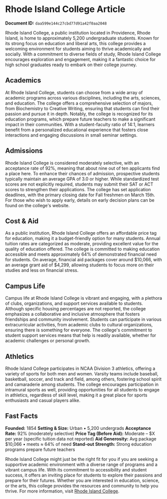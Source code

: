 # Rhode Island College Article

**Document ID:** `daa599e144c27cbd77d91a42f0aa2048`

Rhode Island College, a public institution located in Providence, Rhode Island, is home to approximately 5,200 undergraduate students. Known for its strong focus on education and liberal arts, this college provides a welcoming environment for students aiming to thrive academically and socially. With a commitment to diverse fields of study, Rhode Island College encourages exploration and engagement, making it a fantastic choice for high school graduates ready to embark on their college journey.

## Academics
At Rhode Island College, students can choose from a wide array of academic programs across various disciplines, including the arts, sciences, and education. The college offers a comprehensive selection of majors, from Biochemistry to Creative Writing, ensuring that students can find their passion and pursue it in depth. Notably, the college is recognized for its education programs, which prepare future teachers to make a significant impact in their communities. With a student-faculty ratio of 14:1, learners benefit from a personalized educational experience that fosters close interactions and engaging discussions in small seminar settings.

## Admissions
Rhode Island College is considered moderately selective, with an acceptance rate of 92%, meaning that about nine out of ten applicants find a place here. To enhance their chances of admission, prospective students typically maintain an average GPA of 3.0 or higher. While standardized test scores are not explicitly required, students may submit their SAT or ACT scores to strengthen their applications. The college has set application deadlines, with the primary closing date for Fall freshmen on March 15th. For those who wish to apply early, details on early decision plans can be found on the college's website.

## Cost & Aid
As a public institution, Rhode Island College offers an affordable price tag for education, making it a budget-friendly option for many students. Annual tuition rates are categorized as moderate, providing excellent value for the quality of education offered. The college is committed to making education accessible and meets approximately 64% of demonstrated financial need for students. On average, financial aid packages cover around $10,066, with an average grant aid of $4,299, allowing students to focus more on their studies and less on financial stress.

## Campus Life
Campus life at Rhode Island College is vibrant and engaging, with a plethora of clubs, organizations, and support services available to students. Although specific housing percentages are not reported, the college emphasizes a collaborative and inclusive atmosphere that fosters friendships and community involvement. Students can participate in various extracurricular activities, from academic clubs to cultural organizations, ensuring there is something for everyone. The college's commitment to student support services means that help is readily available, whether for academic challenges or personal growth.

## Athletics
Rhode Island College participates in NCAA Division 3 athletics, offering a variety of sports for both men and women. Varsity teams include baseball, basketball, soccer, and track and field, among others, fostering school spirit and camaraderie among students. The college encourages participation in intramural sports as well, providing opportunities for all students to engage in athletics, regardless of skill level, making it a great place for sports enthusiasts and casual players alike.

## Fast Facts
**Founded:** 1854
**Setting & Size:** Urban • 5,200 undergrads
**Acceptance Rate:** 92% (moderately selective)
**Price Tag (Before Aid):** Moderate – $X per year (specific tuition data not reported)
**Aid Generosity:** Avg package $10,066 • meets ≈ 64% of need
**Stand-out Strength:** Strong education programs prepare future teachers

Rhode Island College might just be the right fit for you if you are seeking a supportive academic environment with a diverse range of programs and a vibrant campus life. With its commitment to accessibility and student success, it offers an inviting place for students to explore their passions and prepare for their futures. Whether you are interested in education, science, or the arts, this college provides the resources and community to help you thrive. For more information, visit [Rhode Island College](https://www.petersons.com/college-search/rhode-island-college-000_10003483.aspx).
